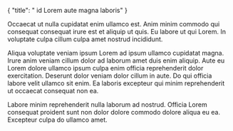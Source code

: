 {
  "title": " id Lorem aute magna laboris"
}

Occaecat ut nulla cupidatat enim ullamco est. Anim minim commodo qui consequat consequat irure est et aliquip ut quis. Eu labore ut qui Lorem. In voluptate culpa cillum culpa amet nostrud incididunt.

Aliqua voluptate veniam ipsum Lorem ad ipsum ullamco cupidatat magna. Irure anim veniam cillum dolor ad laborum amet duis enim aliquip. Aute eu Lorem dolore ullamco ipsum culpa enim officia reprehenderit dolor exercitation. Deserunt dolor veniam dolor cillum in aute. Do qui officia labore velit ullamco sit enim. Ea laboris excepteur qui minim reprehenderit ut occaecat consequat non ea.

Labore minim reprehenderit nulla laborum ad nostrud. Officia Lorem consequat proident sunt non dolor dolore commodo dolore aliqua eu ea. Excepteur culpa do ullamco amet.
